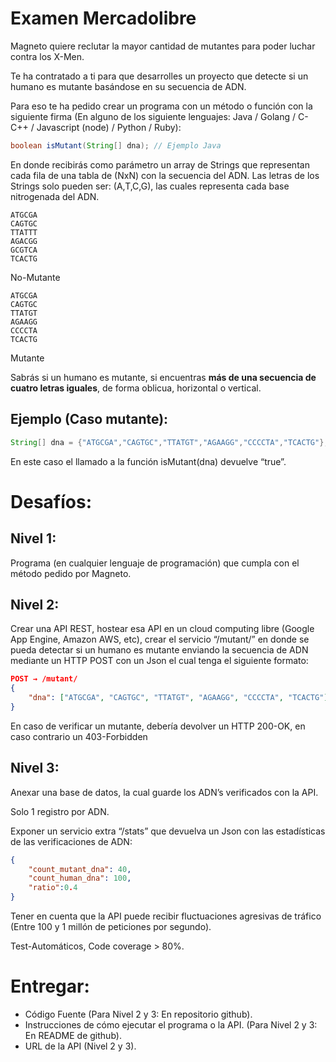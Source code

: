 # Examen Mercadolibre

Magneto quiere reclutar la mayor cantidad de mutantes para poder luchar
contra los X-Men.

Te ha contratado a ti para que desarrolles un proyecto que detecte si un
humano es mutante basándose en su secuencia de ADN.

Para eso te ha pedido crear un programa con un método o función con la
siguiente firma (En alguno de los siguiente lenguajes: Java / Golang / C-C++
/ Javascript (node) / Python / Ruby):

```java
boolean isMutant(String[] dna); // Ejemplo Java
```

En donde recibirás como parámetro un array de Strings que representan cada
fila de una tabla de (NxN) con la secuencia del ADN. Las letras de los
Strings solo pueden ser: (A,T,C,G), las cuales representa cada base
nitrogenada del ADN.

```
ATGCGA
CAGTGC
TTATTT
AGACGG
GCGTCA
TCACTG
```
No-Mutante

```
ATGCGA
CAGTGC
TTATGT
AGAAGG
CCCCTA
TCACTG
```
Mutante

Sabrás si un humano es mutante, si encuentras ​**más de una secuencia de cuatro
letras iguales​**, de forma oblicua, horizontal o vertical.

## Ejemplo (Caso mutante):

```java
String[] dna = {"ATGCGA","CAGTGC","TTATGT","AGAAGG","CCCCTA","TCACTG"};
```

En este caso el llamado a la función isMutant(dna) devuelve “true”.
                                                                                                                                                  
# Desafíos:

## Nivel 1:

Programa (en cualquier lenguaje de programación) que cumpla con el método
pedido por Magneto.

## Nivel 2:

Crear una API REST, hostear esa API en un cloud computing libre (Google App
Engine, Amazon AWS, etc), crear el servicio “/mutant/” en donde se pueda
detectar si un humano es mutante enviando la secuencia de ADN mediante un
HTTP POST con un Json el cual tenga el siguiente formato:

```json
POST → /mutant/
{
    "dna": ["ATGCGA", "CAGTGC", "TTATGT", "AGAAGG", "CCCCTA", "TCACTG"]
}
```

En caso de verificar un mutante, debería devolver un HTTP 200-OK, en caso
contrario un 403-Forbidden

## Nivel 3:

Anexar una base de datos, la cual guarde los ADN’s verificados con la API.

Solo 1 registro por ADN.

Exponer un servicio extra “/stats” que devuelva un Json con las estadísticas de las verificaciones de ADN:
```json
{
    "count_mutant_dna": 40,
    "count_human_dna": 100,
    "ratio":0.4
}
```

Tener en cuenta que la API puede recibir fluctuaciones agresivas de tráfico
(Entre 100 y 1 millón de peticiones por segundo).

Test-Automáticos, Code coverage > 80%.

# Entregar:

- Código Fuente (Para Nivel 2 y 3: En repositorio github).
- Instrucciones de cómo ejecutar el programa o la API. (Para Nivel 2 y 3: En README de
github).
- URL de la API (Nivel 2 y 3).
